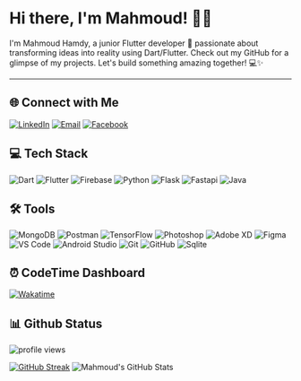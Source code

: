 # Hi there, I'm Mahmoud! 👨‍💻

I'm Mahmoud Hamdy, a junior Flutter developer 🚀 passionate about transforming ideas into reality using Dart/Flutter. Check out my GitHub for a glimpse of my projects. Let's build something amazing together! 💻✨

---

## 🌐 Connect with Me

[![LinkedIn](https://img.shields.io/badge/-LinkedIn-0A66C2?style=flat-square&logo=LinkedIn&logoColor=white&label=LinkedIn)](https://www.linkedin.com/in/mahmoud-hamdy-alashwah/)
[![Email](https://img.shields.io/badge/-Email-D14836?style=flat-square&logo=Gmail&logoColor=white&label=Email)](mailto:hmdy7486@gmail.com)
[![Facebook](https://img.shields.io/badge/-Facebook-1877F2?style=flat-square&logo=Facebook&logoColor=white&label=Facebook)](https://www.facebook.com/MahmoudHamdyElashwah/)

## 💻 Tech Stack

![Dart](https://skillicons.dev/icons?i=dart&theme=dark&borderRadius=20)
![Flutter](https://skillicons.dev/icons?i=flutter&theme=dark&borderRadius=20)
![Firebase](https://skillicons.dev/icons?i=firebase&theme=dark&borderRadius=20)
![Python](https://skillicons.dev/icons?i=python&theme=dark&borderRadius=20)
![Flask](https://skillicons.dev/icons?i=flask&theme=dark&borderRadius=20)
![Fastapi](https://skillicons.dev/icons?i=fastapi&theme=dark&borderRadius=20)
![Java](https://skillicons.dev/icons?i=java&theme=dark&borderRadius=20)

## 🛠️ Tools

![MongoDB](https://skillicons.dev/icons?i=mongodb&theme=dark&borderRadius=20)
![Postman](https://skillicons.dev/icons?i=postman&theme=dark&borderRadius=20)
![TensorFlow](https://skillicons.dev/icons?i=tensorflow&theme=dark&borderRadius=20)
![Photoshop](https://skillicons.dev/icons?i=photoshop&theme=dark&borderRadius=20)
![Adobe XD](https://skillicons.dev/icons?i=xd&theme=dark&borderRadius=20)
![Figma](https://skillicons.dev/icons?i=figma&theme=dark&borderRadius=20)
![VS Code](https://skillicons.dev/icons?i=vscode&theme=dark&borderRadius=20)
![Android Studio](https://skillicons.dev/icons?i=androidstudio&theme=dark&borderRadius=20)
![Git](https://skillicons.dev/icons?i=git&theme=dark&borderRadius=20)
![GitHub](https://skillicons.dev/icons?i=github&theme=dark&borderRadius=20)
![Sqlite](https://skillicons.dev/icons?i=sqlite&theme=dark&borderRadius=20)

## ⏰ CodeTime Dashboard

[![Wakatime](https://wakatime.com/badge/user/018c9017-daf8-45c1-be71-8b16fd238022.svg)](https://wakatime.com/@018c9017-daf8-45c1-be71-8b16fd238022)

## 📊 Github Status

![profile views](https://komarev.com/ghpvc/?username=mahmoodhamdi)

[![GitHub Streak](https://github-readme-streak-stats.herokuapp.com?user=mahmoodhamdi&theme=onedark)](https://git.io/streak-stats)
![Mahmoud's GitHub Stats](https://github-readme-stats.vercel.app/api?username=mahmoodhamdi&show_icons=true&theme=nord&rank_icon=percentile)
